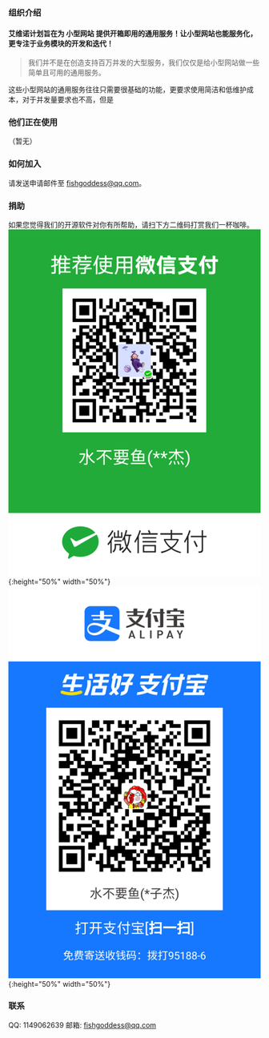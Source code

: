 ### 组织介绍
#### 艾维诺计划旨在为 **小型网站** 提供开箱即用的通用服务！让小型网站也能服务化，更专注于业务模块的开发和迭代！

> 我们并不是在创造支持百万并发的大型服务，我们仅仅是给小型网站做一些简单且可用的通用服务。

这些小型网站的通用服务往往只需要很基础的功能，更要求使用简洁和低维护成本，对于并发量要求也不高，但是

### 他们正在使用
（暂无）

### 如何加入
请发送申请邮件至 fishgoddess@qq.com。

### 捐助
如果您觉得我们的开源软件对你有所帮助，请扫下方二维码打赏我们一杯咖啡。
![微信支付](./_icon/wechat-pay.png){:height="50%" width="50%"}
![支付宝](./_icon/ali-pay.png){:height="50%" width="50%"}

### 联系
QQ: 1149062639
邮箱: fishgoddess@qq.com
